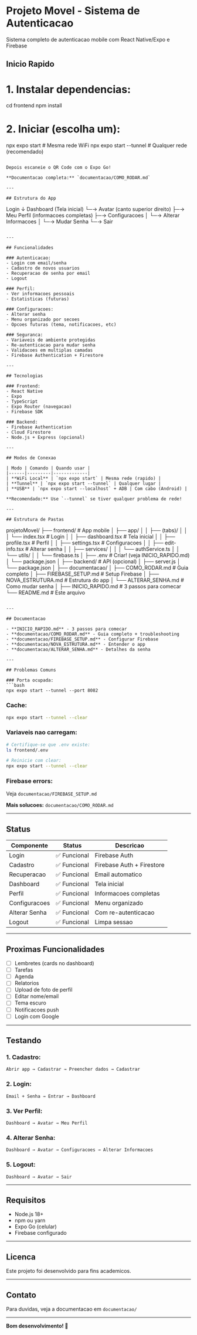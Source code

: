 # Projeto Movel - Sistema de Autenticacao

Sistema completo de autenticacao mobile com React Native/Expo e Firebase

## Inicio Rapido


# 1. Instalar dependencias:
cd frontend
npm install

# 2. Iniciar (escolha um):
npx expo start              # Mesma rede WiFi
npx expo start --tunnel     # Qualquer rede (recomendado)
```

Depois escaneie o QR Code com o Expo Go!

**Documentacao completa:** `documentacao/COMO_RODAR.md`

---

## Estrutura do App

```
Login
  ↓
Dashboard (Tela inicial)
  └─→ Avatar (canto superior direito)
      ├─→ Meu Perfil (informacoes completas)
      ├─→ Configuracoes
      │   └─→ Alterar Informacoes
      │       └─→ Mudar Senha
      └─→ Sair
```

---

## Funcionalidades

### Autenticacao:
- Login com email/senha
- Cadastro de novos usuarios
- Recuperacao de senha por email
- Logout

### Perfil:
- Ver informacoes pessoais
- Estatisticas (futuras)

### Configuracoes:
- Alterar senha
- Menu organizado por secoes
- Opcoes futuras (tema, notificacoes, etc)

### Seguranca:
- Variaveis de ambiente protegidas
- Re-autenticacao para mudar senha
- Validacoes em multiplas camadas
- Firebase Authentication + Firestore

---

## Tecnologias

### Frontend:
- React Native
- Expo
- TypeScript
- Expo Router (navegacao)
- Firebase SDK

### Backend:
- Firebase Authentication
- Cloud Firestore
- Node.js + Express (opcional)

---

## Modos de Conexao

| Modo | Comando | Quando usar |
|------|---------|-------------|
| **WiFi Local** | `npx expo start` | Mesma rede (rapido) |
| **Tunnel** | `npx expo start --tunnel` | Qualquer lugar |
| **USB** | `npx expo start --localhost` + ADB | Com cabo (Android) |

**Recomendado:** Use `--tunnel` se tiver qualquer problema de rede!

---

## Estrutura de Pastas

```
projetoMovel/
├── frontend/                  # App mobile
│   ├── app/
│   │   ├── (tabs)/
│   │   │   └── index.tsx     # Login
│   │   ├── dashboard.tsx     # Tela inicial
│   │   ├── profile.tsx       # Perfil
│   │   ├── settings.tsx      # Configuracoes
│   │   ├── edit-info.tsx     # Alterar senha
│   │   ├── services/
│   │   │   └── authService.ts
│   │   └── utils/
│   │       └── firebase.ts
│   ├── .env                  # Criar! (veja INICIO_RAPIDO.md)
│   └── package.json
│
├── backend/                   # API (opcional)
│   ├── server.js
│   └── package.json
│
├── documentacao/
│   ├── COMO_RODAR.md         # Guia completo
│   ├── FIREBASE_SETUP.md     # Setup Firebase
│   ├── NOVA_ESTRUTURA.md     # Estrutura do app
│   └── ALTERAR_SENHA.md      # Como mudar senha
│
├── INICIO_RAPIDO.md          # 3 passos para comecar
└── README.md                 # Este arquivo
```

---

## Documentacao

- **INICIO_RAPIDO.md** - 3 passos para comecar
- **documentacao/COMO_RODAR.md** - Guia completo + troubleshooting
- **documentacao/FIREBASE_SETUP.md** - Configurar Firebase
- **documentacao/NOVA_ESTRUTURA.md** - Entender o app
- **documentacao/ALTERAR_SENHA.md** - Detalhes da senha

---

## Problemas Comuns

### Porta ocupada:
```bash
npx expo start --tunnel --port 8082
```

### Cache:
```bash
npx expo start --tunnel --clear
```

### Variaveis nao carregam:
```bash
# Certifique-se que .env existe:
ls frontend/.env

# Reinicie com clear:
npx expo start --tunnel --clear
```

### Firebase errors:
Veja `documentacao/FIREBASE_SETUP.md`

**Mais solucoes:** `documentacao/COMO_RODAR.md`

---

## Status

| Componente | Status | Descricao |
|------------|--------|-----------|
| Login | ✅ Funcional | Firebase Auth |
| Cadastro | ✅ Funcional | Firebase Auth + Firestore |
| Recuperacao | ✅ Funcional | Email automatico |
| Dashboard | ✅ Funcional | Tela inicial |
| Perfil | ✅ Funcional | Informacoes completas |
| Configuracoes | ✅ Funcional | Menu organizado |
| Alterar Senha | ✅ Funcional | Com re-autenticacao |
| Logout | ✅ Funcional | Limpa sessao |

---

## Proximas Funcionalidades

- [ ] Lembretes (cards no dashboard)
- [ ] Tarefas
- [ ] Agenda
- [ ] Relatorios
- [ ] Upload de foto de perfil
- [ ] Editar nome/email
- [ ] Tema escuro
- [ ] Notificacoes push
- [ ] Login com Google

---

## Testando

### 1. Cadastro:
```
Abrir app → Cadastrar → Preencher dados → Cadastrar
```

### 2. Login:
```
Email + Senha → Entrar → Dashboard
```

### 3. Ver Perfil:
```
Dashboard → Avatar → Meu Perfil
```

### 4. Alterar Senha:
```
Dashboard → Avatar → Configuracoes → Alterar Informacoes
```

### 5. Logout:
```
Dashboard → Avatar → Sair
```

---

## Requisitos

- Node.js 18+
- npm ou yarn
- Expo Go (celular)
- Firebase configurado

---

## Licenca

Este projeto foi desenvolvido para fins academicos.

---

## Contato

Para duvidas, veja a documentacao em `documentacao/`

---

**Bom desenvolvimento! 🚀**